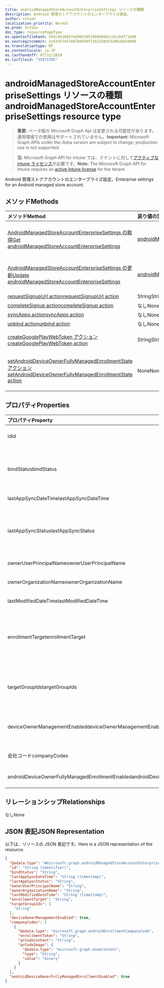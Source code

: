 ```yaml
---
title: androidManagedStoreAccountEnterpriseSettings リソースの種類
description: Android 管理ストアアカウントのエンタープライズ設定。
author: rolyon
localization_priority: Normal
ms.prod: Intune
doc_type: resourcePageType
ms.openlocfilehash: 945cd410947ed9051951909d8db2cd2c0df73a90
ms.sourcegitcommit: 2c62457e57467b8d50f21b255b553106a9a5d8d6
ms.translationtype: MT
ms.contentlocale: ja-JP
ms.lasthandoff: 07/31/2019
ms.locfileid: "35971705"
---
```

# <a name="androidmanagedstoreaccountenterprisesettings-resource-type"></a><span data-ttu-id="7e245-103">androidManagedStoreAccountEnterpriseSettings リソースの種類</span><span class="sxs-lookup"><span data-stu-id="7e245-103">androidManagedStoreAccountEnterpriseSettings resource type</span></span>

> <span data-ttu-id="7e245-104">**重要:** ベータ版の Microsoft Graph Api は変更される可能性があります。運用環境での使用はサポートされていません。</span><span class="sxs-lookup"><span data-stu-id="7e245-104">**Important:** Microsoft Graph APIs under the /beta version are subject to change; production use is not supported.</span></span>

> <span data-ttu-id="7e245-105">**注:** Microsoft Graph API for Intune では、テナントに対して[アクティブな intune ライセンス](https://go.microsoft.com/fwlink/?linkid=839381)が必要です。</span><span class="sxs-lookup"><span data-stu-id="7e245-105">**Note:** The Microsoft Graph API for Intune requires an [active Intune license](https://go.microsoft.com/fwlink/?linkid=839381) for the tenant.</span></span>

<span data-ttu-id="7e245-106">Android 管理ストアアカウントのエンタープライズ設定。</span><span class="sxs-lookup"><span data-stu-id="7e245-106">Enterprise settings for an Android managed store account.</span></span>

## <a name="methods"></a><span data-ttu-id="7e245-107">メソッド</span><span class="sxs-lookup"><span data-stu-id="7e245-107">Methods</span></span>
|<span data-ttu-id="7e245-108">メソッド</span><span class="sxs-lookup"><span data-stu-id="7e245-108">Method</span></span>|<span data-ttu-id="7e245-109">戻り値の型</span><span class="sxs-lookup"><span data-stu-id="7e245-109">Return Type</span></span>|<span data-ttu-id="7e245-110">説明</span><span class="sxs-lookup"><span data-stu-id="7e245-110">Description</span></span>|
|:---|:---|:---|
|[<span data-ttu-id="7e245-111">AndroidManagedStoreAccountEnterpriseSettings の取得</span><span class="sxs-lookup"><span data-stu-id="7e245-111">Get androidManagedStoreAccountEnterpriseSettings</span></span>](../api/intune-androidforwork-androidmanagedstoreaccountenterprisesettings-get.md)|[<span data-ttu-id="7e245-112">androidManagedStoreAccountEnterpriseSettings</span><span class="sxs-lookup"><span data-stu-id="7e245-112">androidManagedStoreAccountEnterpriseSettings</span></span>](../resources/intune-androidforwork-androidmanagedstoreaccountenterprisesettings.md)|<span data-ttu-id="7e245-113">[Androidmanagedstoreaccountenterprisesettings](../resources/intune-androidforwork-androidmanagedstoreaccountenterprisesettings.md)オブジェクトのプロパティとリレーションシップを読み取ります。</span><span class="sxs-lookup"><span data-stu-id="7e245-113">Read properties and relationships of the [androidManagedStoreAccountEnterpriseSettings](../resources/intune-androidforwork-androidmanagedstoreaccountenterprisesettings.md) object.</span></span>|
|[<span data-ttu-id="7e245-114">AndroidManagedStoreAccountEnterpriseSettings の更新</span><span class="sxs-lookup"><span data-stu-id="7e245-114">Update androidManagedStoreAccountEnterpriseSettings</span></span>](../api/intune-androidforwork-androidmanagedstoreaccountenterprisesettings-update.md)|[<span data-ttu-id="7e245-115">androidManagedStoreAccountEnterpriseSettings</span><span class="sxs-lookup"><span data-stu-id="7e245-115">androidManagedStoreAccountEnterpriseSettings</span></span>](../resources/intune-androidforwork-androidmanagedstoreaccountenterprisesettings.md)|<span data-ttu-id="7e245-116">[Androidmanagedstoreaccountenterprisesettings](../resources/intune-androidforwork-androidmanagedstoreaccountenterprisesettings.md)オブジェクトのプロパティを更新します。</span><span class="sxs-lookup"><span data-stu-id="7e245-116">Update the properties of a [androidManagedStoreAccountEnterpriseSettings](../resources/intune-androidforwork-androidmanagedstoreaccountenterprisesettings.md) object.</span></span>|
|[<span data-ttu-id="7e245-117">requestSignupUrl action</span><span class="sxs-lookup"><span data-stu-id="7e245-117">requestSignupUrl action</span></span>](../api/intune-androidforwork-androidmanagedstoreaccountenterprisesettings-requestsignupurl.md)|<span data-ttu-id="7e245-118">String</span><span class="sxs-lookup"><span data-stu-id="7e245-118">String</span></span>|<span data-ttu-id="7e245-119">まだ文書化されていません</span><span class="sxs-lookup"><span data-stu-id="7e245-119">Not yet documented</span></span>|
|[<span data-ttu-id="7e245-120">completeSignup action</span><span class="sxs-lookup"><span data-stu-id="7e245-120">completeSignup action</span></span>](../api/intune-androidforwork-androidmanagedstoreaccountenterprisesettings-completesignup.md)|<span data-ttu-id="7e245-121">なし</span><span class="sxs-lookup"><span data-stu-id="7e245-121">None</span></span>|<span data-ttu-id="7e245-122">まだ文書化されていません</span><span class="sxs-lookup"><span data-stu-id="7e245-122">Not yet documented</span></span>|
|[<span data-ttu-id="7e245-123">syncApps action</span><span class="sxs-lookup"><span data-stu-id="7e245-123">syncApps action</span></span>](../api/intune-androidforwork-androidmanagedstoreaccountenterprisesettings-syncapps.md)|<span data-ttu-id="7e245-124">なし</span><span class="sxs-lookup"><span data-stu-id="7e245-124">None</span></span>|<span data-ttu-id="7e245-125">まだ文書化されていません</span><span class="sxs-lookup"><span data-stu-id="7e245-125">Not yet documented</span></span>|
|[<span data-ttu-id="7e245-126">unbind action</span><span class="sxs-lookup"><span data-stu-id="7e245-126">unbind action</span></span>](../api/intune-androidforwork-androidmanagedstoreaccountenterprisesettings-unbind.md)|<span data-ttu-id="7e245-127">なし</span><span class="sxs-lookup"><span data-stu-id="7e245-127">None</span></span>|<span data-ttu-id="7e245-128">まだ文書化されていません</span><span class="sxs-lookup"><span data-stu-id="7e245-128">Not yet documented</span></span>|
|[<span data-ttu-id="7e245-129">createGooglePlayWebToken アクション</span><span class="sxs-lookup"><span data-stu-id="7e245-129">createGooglePlayWebToken action</span></span>](../api/intune-androidforwork-androidmanagedstoreaccountenterprisesettings-creategoogleplaywebtoken.md)|<span data-ttu-id="7e245-130">String</span><span class="sxs-lookup"><span data-stu-id="7e245-130">String</span></span>|<span data-ttu-id="7e245-131">埋め込みコンポーネントで使用される web トークンを生成します。</span><span class="sxs-lookup"><span data-stu-id="7e245-131">Generates a web token that is used in an embeddable component.</span></span>|
|[<span data-ttu-id="7e245-132">setAndroidDeviceOwnerFullyManagedEnrollmentState アクション</span><span class="sxs-lookup"><span data-stu-id="7e245-132">setAndroidDeviceOwnerFullyManagedEnrollmentState action</span></span>](../api/intune-androidforwork-androidmanagedstoreaccountenterprisesettings-setandroiddeviceownerfullymanagedenrollmentstate.md)|<span data-ttu-id="7e245-133">None</span><span class="sxs-lookup"><span data-stu-id="7e245-133">None</span></span>|<span data-ttu-id="7e245-134">AndroidManagedStoreAccountEnterpriseSettings AndroidDeviceOwnerFullyManagedEnrollmentEnabled を指定された値に設定します。</span><span class="sxs-lookup"><span data-stu-id="7e245-134">Sets the AndroidManagedStoreAccountEnterpriseSettings AndroidDeviceOwnerFullyManagedEnrollmentEnabled to the given value.</span></span>|

## <a name="properties"></a><span data-ttu-id="7e245-135">プロパティ</span><span class="sxs-lookup"><span data-stu-id="7e245-135">Properties</span></span>
|<span data-ttu-id="7e245-136">プロパティ</span><span class="sxs-lookup"><span data-stu-id="7e245-136">Property</span></span>|<span data-ttu-id="7e245-137">型</span><span class="sxs-lookup"><span data-stu-id="7e245-137">Type</span></span>|<span data-ttu-id="7e245-138">説明</span><span class="sxs-lookup"><span data-stu-id="7e245-138">Description</span></span>|
|:---|:---|:---|
|<span data-ttu-id="7e245-139">id</span><span class="sxs-lookup"><span data-stu-id="7e245-139">id</span></span>|<span data-ttu-id="7e245-140">String</span><span class="sxs-lookup"><span data-stu-id="7e245-140">String</span></span>|<span data-ttu-id="7e245-141">Android ストアアカウントのエンタープライズ設定識別子</span><span class="sxs-lookup"><span data-stu-id="7e245-141">The Android store account enterprise settings identifier</span></span>|
|<span data-ttu-id="7e245-142">bindStatus</span><span class="sxs-lookup"><span data-stu-id="7e245-142">bindStatus</span></span>|[<span data-ttu-id="7e245-143">androidManagedStoreAccountBindStatus</span><span class="sxs-lookup"><span data-stu-id="7e245-143">androidManagedStoreAccountBindStatus</span></span>](../resources/intune-androidforwork-androidmanagedstoreaccountbindstatus.md)|<span data-ttu-id="7e245-144">Google EMM API を使用して、テナントの状態をバインドします。</span><span class="sxs-lookup"><span data-stu-id="7e245-144">Bind status of the tenant with the Google EMM API.</span></span> <span data-ttu-id="7e245-145">使用可能な値は、`notBound`、`bound`、`boundAndValidated`、`unbinding` です。</span><span class="sxs-lookup"><span data-stu-id="7e245-145">Possible values are: `notBound`, `bound`, `boundAndValidated`, `unbinding`.</span></span>|
|<span data-ttu-id="7e245-146">lastAppSyncDateTime</span><span class="sxs-lookup"><span data-stu-id="7e245-146">lastAppSyncDateTime</span></span>|<span data-ttu-id="7e245-147">DateTimeOffset</span><span class="sxs-lookup"><span data-stu-id="7e245-147">DateTimeOffset</span></span>|<span data-ttu-id="7e245-148">アプリ同期の最終完了時刻</span><span class="sxs-lookup"><span data-stu-id="7e245-148">Last completion time for app sync</span></span>|
|<span data-ttu-id="7e245-149">lastAppSyncStatus</span><span class="sxs-lookup"><span data-stu-id="7e245-149">lastAppSyncStatus</span></span>|[<span data-ttu-id="7e245-150">androidManagedStoreAccountAppSyncStatus</span><span class="sxs-lookup"><span data-stu-id="7e245-150">androidManagedStoreAccountAppSyncStatus</span></span>](../resources/intune-androidforwork-androidmanagedstoreaccountappsyncstatus.md)|<span data-ttu-id="7e245-151">最後のアプリケーションの同期結果。</span><span class="sxs-lookup"><span data-stu-id="7e245-151">Last application sync result.</span></span> <span data-ttu-id="7e245-152">使用可能な値: `success`、`credentialsNotValid`、`androidForWorkApiError`、`managementServiceError`、`unknownError`、`none`。</span><span class="sxs-lookup"><span data-stu-id="7e245-152">Possible values are: `success`, `credentialsNotValid`, `androidForWorkApiError`, `managementServiceError`, `unknownError`, `none`.</span></span>|
|<span data-ttu-id="7e245-153">ownerUserPrincipalName</span><span class="sxs-lookup"><span data-stu-id="7e245-153">ownerUserPrincipalName</span></span>|<span data-ttu-id="7e245-154">String</span><span class="sxs-lookup"><span data-stu-id="7e245-154">String</span></span>|<span data-ttu-id="7e245-155">エンタープライズを作成した所有者の UPN</span><span class="sxs-lookup"><span data-stu-id="7e245-155">Owner UPN that created the enterprise</span></span>|
|<span data-ttu-id="7e245-156">ownerOrganizationName</span><span class="sxs-lookup"><span data-stu-id="7e245-156">ownerOrganizationName</span></span>|<span data-ttu-id="7e245-157">String</span><span class="sxs-lookup"><span data-stu-id="7e245-157">String</span></span>|<span data-ttu-id="7e245-158">Android Enterprise のオンボード時に使用される組織名</span><span class="sxs-lookup"><span data-stu-id="7e245-158">Organization name used when onboarding Android Enterprise</span></span>|
|<span data-ttu-id="7e245-159">lastModifiedDateTime</span><span class="sxs-lookup"><span data-stu-id="7e245-159">lastModifiedDateTime</span></span>|<span data-ttu-id="7e245-160">DateTimeOffset</span><span class="sxs-lookup"><span data-stu-id="7e245-160">DateTimeOffset</span></span>|<span data-ttu-id="7e245-161">Android エンタープライズ設定の最終変更時刻</span><span class="sxs-lookup"><span data-stu-id="7e245-161">Last modification time for Android enterprise settings</span></span>|
|<span data-ttu-id="7e245-162">enrollmentTarget</span><span class="sxs-lookup"><span data-stu-id="7e245-162">enrollmentTarget</span></span>|[<span data-ttu-id="7e245-163">androidManagedStoreAccountEnrollmentTarget</span><span class="sxs-lookup"><span data-stu-id="7e245-163">androidManagedStoreAccountEnrollmentTarget</span></span>](../resources/intune-androidforwork-androidmanagedstoreaccountenrollmenttarget.md)|<span data-ttu-id="7e245-164">Android エンタープライズデバイス管理にデバイスを登録できるユーザーを示します。</span><span class="sxs-lookup"><span data-stu-id="7e245-164">Indicates which users can enroll devices in Android Enterprise device management.</span></span> <span data-ttu-id="7e245-165">使用可能な値は、`none`、`all`、`targeted`、`targetedAsEnrollmentRestrictions` です。</span><span class="sxs-lookup"><span data-stu-id="7e245-165">Possible values are: `none`, `all`, `targeted`, `targetedAsEnrollmentRestrictions`.</span></span>|
|<span data-ttu-id="7e245-166">targetGroupIds</span><span class="sxs-lookup"><span data-stu-id="7e245-166">targetGroupIds</span></span>|<span data-ttu-id="7e245-167">String コレクション</span><span class="sxs-lookup"><span data-stu-id="7e245-167">String collection</span></span>|<span data-ttu-id="7e245-168">enrollmentTarget が「Targeted」に設定されている場合、どの AAD グループが Android for Work デバイス管理にデバイスを登録できるかを指定します。</span><span class="sxs-lookup"><span data-stu-id="7e245-168">Specifies which AAD groups can enroll devices in Android for Work device management if enrollmentTarget is set to 'Targeted'</span></span>|
|<span data-ttu-id="7e245-169">deviceOwnerManagementEnabled</span><span class="sxs-lookup"><span data-stu-id="7e245-169">deviceOwnerManagementEnabled</span></span>|<span data-ttu-id="7e245-170">Boolean</span><span class="sxs-lookup"><span data-stu-id="7e245-170">Boolean</span></span>|<span data-ttu-id="7e245-171">CloudDPC を使用した Android デバイス所有者の管理に、このアカウントが flighting になるかどうかを示します。</span><span class="sxs-lookup"><span data-stu-id="7e245-171">Indicates if this account is flighting for Android Device Owner Management with CloudDPC.</span></span>|
|<span data-ttu-id="7e245-172">会社コード</span><span class="sxs-lookup"><span data-stu-id="7e245-172">companyCodes</span></span>|<span data-ttu-id="7e245-173">[androidEnrollmentCompanyCode](../resources/intune-androidforwork-androidenrollmentcompanycode.md)コレクション</span><span class="sxs-lookup"><span data-stu-id="7e245-173">[androidEnrollmentCompanyCode](../resources/intune-androidforwork-androidenrollmentcompanycode.md) collection</span></span>|<span data-ttu-id="7e245-174">AndroidManagedStoreAccountEnterpriseSettings の会社コード</span><span class="sxs-lookup"><span data-stu-id="7e245-174">Company codes for AndroidManagedStoreAccountEnterpriseSettings</span></span>|
|<span data-ttu-id="7e245-175">androidDeviceOwnerFullyManagedEnrollmentEnabled</span><span class="sxs-lookup"><span data-stu-id="7e245-175">androidDeviceOwnerFullyManagedEnrollmentEnabled</span></span>|<span data-ttu-id="7e245-176">Boolean</span><span class="sxs-lookup"><span data-stu-id="7e245-176">Boolean</span></span>|<span data-ttu-id="7e245-177">AndroidManagedStoreAccountEnterpriseSettings の会社コード</span><span class="sxs-lookup"><span data-stu-id="7e245-177">Company codes for AndroidManagedStoreAccountEnterpriseSettings</span></span>|

## <a name="relationships"></a><span data-ttu-id="7e245-178">リレーションシップ</span><span class="sxs-lookup"><span data-stu-id="7e245-178">Relationships</span></span>
<span data-ttu-id="7e245-179">なし</span><span class="sxs-lookup"><span data-stu-id="7e245-179">None</span></span>

## <a name="json-representation"></a><span data-ttu-id="7e245-180">JSON 表記</span><span class="sxs-lookup"><span data-stu-id="7e245-180">JSON Representation</span></span>
<span data-ttu-id="7e245-181">以下は、リソースの JSON 表記です。</span><span class="sxs-lookup"><span data-stu-id="7e245-181">Here is a JSON representation of the resource.</span></span>
<!-- {
  "blockType": "resource",
  "keyProperty": "id",
  "@odata.type": "microsoft.graph.androidManagedStoreAccountEnterpriseSettings"
}
-->
``` json
{
  "@odata.type": "#microsoft.graph.androidManagedStoreAccountEnterpriseSettings",
  "id": "String (identifier)",
  "bindStatus": "String",
  "lastAppSyncDateTime": "String (timestamp)",
  "lastAppSyncStatus": "String",
  "ownerUserPrincipalName": "String",
  "ownerOrganizationName": "String",
  "lastModifiedDateTime": "String (timestamp)",
  "enrollmentTarget": "String",
  "targetGroupIds": [
    "String"
  ],
  "deviceOwnerManagementEnabled": true,
  "companyCodes": [
    {
      "@odata.type": "microsoft.graph.androidEnrollmentCompanyCode",
      "enrollmentToken": "String",
      "qrCodeContent": "String",
      "qrCodeImage": {
        "@odata.type": "microsoft.graph.mimeContent",
        "type": "String",
        "value": "binary"
      }
    }
  ],
  "androidDeviceOwnerFullyManagedEnrollmentEnabled": true
}
```





